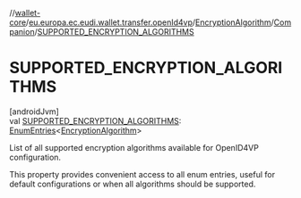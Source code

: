 //[wallet-core](../../../../index.md)/[eu.europa.ec.eudi.wallet.transfer.openId4vp](../../index.md)/[EncryptionAlgorithm](../index.md)/[Companion](index.md)/[SUPPORTED_ENCRYPTION_ALGORITHMS](-s-u-p-p-o-r-t-e-d_-e-n-c-r-y-p-t-i-o-n_-a-l-g-o-r-i-t-h-m-s.md)

# SUPPORTED_ENCRYPTION_ALGORITHMS

[androidJvm]\
val [SUPPORTED_ENCRYPTION_ALGORITHMS](-s-u-p-p-o-r-t-e-d_-e-n-c-r-y-p-t-i-o-n_-a-l-g-o-r-i-t-h-m-s.md): [EnumEntries](https://kotlinlang.org/api/latest/jvm/stdlib/kotlin-stdlib/kotlin.enums/-enum-entries/index.html)&lt;[EncryptionAlgorithm](../index.md)&gt;

List of all supported encryption algorithms available for OpenID4VP configuration.

This property provides convenient access to all enum entries, useful for default configurations or when all algorithms should be supported.

